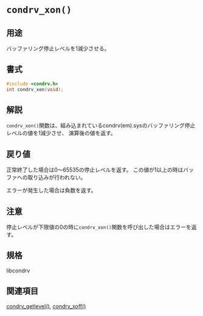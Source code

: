 # `condrv_xon()`

## 用途
バッファリング停止レベルを1減少させる。

## 書式
```c
#include <condrv.h>
int condrv_xon(void);
```

## 解説
`condrv_xon()`関数は、組み込まれているcondrv(em).sysのバッファリング停止レベルの値を1減少させ、
演算後の値を返す。

## 戻り値
正常終了した場合は0～65535の停止レベルを返す。
この値が1以上の時はバッファへの取り込みが行われない。

エラーが発生した場合は負数を返す。

## 注意
停止レベルが下限値の0の時に`condrv_xon()`関数を呼び出した場合はエラーを返す。

## 規格
libcondrv

## 関連項目
[condrv_getlevel()](getlevel.md), [condrv_xoff()](xoff.md)
